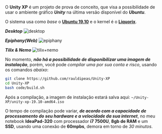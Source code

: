 O **Unity XP** é um projeto de prova de conceito, que visa a possibilidade de usar o ambiente gráfico _**Unity**_ na última versão disponível do _**Ubuntu**_.

O sistema usa como _base_ o [**Ubuntu 19.10**](https://ubuntu.com) e o kernel é o [**Liquorix**](https://liquorix.net/).

_**Desktop**_
![desktop](https://raw.githubusercontent.com/rauldipeas/Unity-XP/master/screenshots/desktop.png)

_**Epiphany(Web)**_
![epiphany](https://raw.githubusercontent.com/rauldipeas/Unity-XP/master/screenshots/epiphany.png)

_**Tilix & Nemo**_
![tilix+nemo](https://raw.githubusercontent.com/rauldipeas/Unity-XP/master/screenshots/tilix+nemo.png)

No momento, _**não há a possibilidade de disponibilizar uma imagem de instalação**_, porém, você pode _compilar uma por sua conta e risco_, usando os comandos _abaixo_:

```bash
git clone https://github.com/rauldipeas/Unity-XP
cd Unity-XP
bash code/build.sh
```

Após a compilação, a imagem de instalação estará salva aqui: `~/Unity-XP/unity-xp-19.10-amd64.iso`

O tempo de compilação pode variar, _**de acordo com a capacidade de processamento do seu hardware e a velocidade da sua internet**_, no meu notebook **IdeaPad-320** com processador **i7 7500U**, **8gb de RAM** e um **SSD**, usando uma conexão de **60mpbs**, demora em torno de _30 minutos_.
